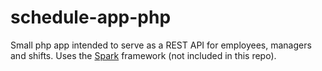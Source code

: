# schedule-app-php
Small php app intended to serve as a REST API for employees, managers and shifts.
Uses the <a href="https://github.com/sparkphp/Project">Spark</a> framework (not included in this repo).
